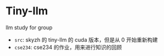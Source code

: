 # Tiny-llm

llm study for group

- `src`: skyzh 的 tiny-llm 的 cuda 版本，但是从 0 开始重新构建
- `cse234`: cse234 的作业，用来进行知识的回顾
